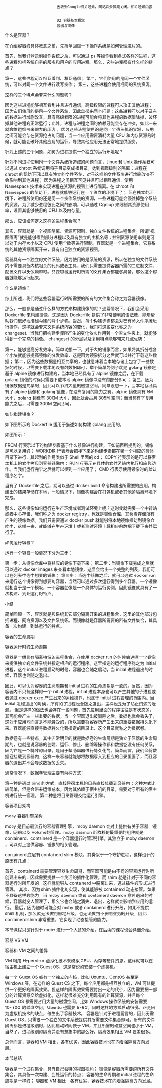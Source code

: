 
                            
                            因收到Google相关通知，网站将会择期关闭。相关通知内容
                            
                            
                            02 容器基本概念
                            容器与镜像

什么是容器？

在介绍容器的具体概念之前，先简单回顾一下操作系统是如何管理进程的。

首先，当我们登录到操作系统之后，可以通过 ps 等操作看到各式各样的进程，这些进程包括系统自带的服务和用户的应用进程。那么，这些进程都有什么样的特点？


第一，这些进程可以相互看到、相互通信；
第二，它们使用的是同一个文件系统，可以对同一个文件进行读写操作；
第三，这些进程会使用相同的系统资源。


这样的三个特点会带来什么问题呢？


因为这些进程能够相互看到并且进行通信，高级权限的进程可以攻击其他进程；
因为它们使用的是同一个文件系统，因此会带来两个问题：这些进程可以对于已有的数据进行增删改查，具有高级权限的进程可能会将其他进程的数据删除掉，破坏掉其他进程的正常运行；此外，进程与进程之间的依赖可能会存在冲突，如此一来就会给运维带来很大的压力；
因为这些进程使用的是同一个宿主机的资源，应用之间可能会存在资源抢占的问题，当一个应用需要消耗大量 CPU 和内存资源的时候，就可能会破坏其他应用的运行，导致其他应用无法正常地提供服务。


针对上述的三个问题，如何为进程提供一个独立的运行环境呢？


针对不同进程使用同一个文件系统所造成的问题而言，Linux 和 Unix 操作系统可以通过 chroot 系统调用将子目录变成根目录，达到视图级别的隔离；进程在 chroot 的帮助下可以具有独立的文件系统，对于这样的文件系统进行增删改查不会影响到其他进程；
因为进程之间相互可见并且可以相互通信，使用 Namespace 技术来实现进程在资源的视图上进行隔离。在 chroot 和 Namespace 的帮助下，进程就能够运行在一个独立的环境下了；
但在独立的环境下，进程所使用的还是同一个操作系统的资源，一些进程可能会侵蚀掉整个系统的资源。为了减少进程彼此之间的影响，可以通过 Cgroup 来限制其资源使用率，设置其能够使用的 CPU 以及内存量。


那么，应该如何定义这样的进程集合呢？

其实，容器就是一个视图隔离、资源可限制、独立文件系统的进程集合。所谓“视图隔离”就是能够看到部分进程以及具有独立的主机名等；控制资源使用率则是可以对于内存大小以及 CPU 使用个数等进行限制。容器就是一个进程集合，它将系统的其他资源隔离开来，具有自己独立的资源视图。

容器具有一个独立的文件系统，因为使用的是系统的资源，所以在独立的文件系统内不需要具备内核相关的代码或者工具，我们只需要提供容器所需的二进制文件、配置文件以及依赖即可。只要容器运行时所需的文件集合都能够具备，那么这个容器就能够运行起来。

什么是镜像？

综上所述，我们将这些容器运行时所需要的所有的文件集合称之为容器镜像。

那么，一般都是通过什么样的方式来构建镜像的呢？通常情况下，我们会采用 Dockerfile 来构建镜像，这是因为 Dockerfile 提供了非常便利的语法糖，能够帮助我们很好地描述构建的每个步骤。当然，每个构建步骤都会对已有的文件系统进行操作，这样就会带来文件系统内容的变化，我们将这些变化称之为 changeset。当我们把构建步骤所产生的变化依次作用到一个空文件夹上，就能够得到一个完整的镜像。   changeset 的分层以及复用特点能够带来几点优势：


第一，能够提高分发效率，简单试想一下，对于大的镜像而言，如果将其拆分成各个小块就能够提高镜像的分发效率，这是因为镜像拆分之后就可以并行下载这些数据；
第二，因为这些数据是相互共享的，也就意味着当本地存储上包含了一些数据的时候，只需要下载本地没有的数据即可，举个简单的例子就是 golang 镜像是基于 alpine 镜像进行构建的，当本地已经具有了 alpine 镜像之后，在下载 golang 镜像的时候只需要下载本地 alpine 镜像中没有的部分即可；
第三，因为镜像数据是共享的，因此可以节约大量的磁盘空间，简单设想一下，当本地存储具有了 alpine 镜像和 golang 镜像，在没有复用的能力之前，alpine 镜像具有 5M 大小，golang 镜像有 300M 大小，因此就会占用 305M 空间；而当具有了复用能力之后，只需要 300M 空间即可。


如何构建镜像？

如下图所示的 Dockerfile 适用于描述如何构建 golang 应用的。



如图所示：


FROM 行表示以下的构建步骤基于什么镜像进行构建，正如前面所提到的，镜像是可以复用的；
WORKDIR 行表示会把接下来的构建步骤都在哪一个相应的具体目录下进行，其起到的作用类似于 Shell 里面的 cd；
COPY 行表示的是可以将宿主机上的文件拷贝到容器镜像内；
RUN 行表示在具体的文件系统内执行相应的动作。当我们运行完毕之后就可以得到一个应用了；
CMD 行表示使用镜像时的默认程序名字。


当有了 Dockerfile 之后，就可以通过 docker build 命令构建出所需要的应用。构建出的结果存储在本地，一般情况下，镜像构建会在打包机或者其他的隔离环境下完成。

那么，这些镜像如何运行在生产环境或者测试环境上呢？这时候就需要一个中转站或者中心存储，我们称之为 docker registry，也就是镜像仓库，其负责存储所有产生的镜像数据。我们只需要通过 docker push 就能够将本地镜像推动到镜像仓库中，这样一来，就能够在生产环境上或者测试环境上将相应的数据下载下来并运行了。

如何运行容器？

运行一个容器一般情况下分为三步：


第一步：从镜像仓库中将相应的镜像下载下来；
第二步：当镜像下载完成之后就可以通过 docker images 来查看本地镜像，这里会给出一个完整的列表，我们可以在列表中选中想要的镜像；
第三步：当选中镜像之后，就可以通过 docker run 来运行这个镜像得到想要的容器，当然可以通过多次运行得到多个容器。一个镜像就相当于是一个模板，一个容器就像是一个具体的运行实例，因此镜像就具有了一次构建、到处运行的特点。


小结

简单回顾一下，容器就是和系统其它部分隔离开来的进程集合，这里的其他部分包括进程、网络资源以及文件系统等。而镜像就是容器所需要的所有文件集合，其具备一次构建、到处运行的特点。

容器的生命周期

容器运行时的生命周期

容器是一组具有隔离特性的进程集合，在使用 docker run 的时候会选择一个镜像来提供独立的文件系统并指定相应的运行程序。这里指定的运行程序称之为 initial 进程，这个 initial 进程启动的时候，容器也会随之启动，当 initial 进程退出的时候，容器也会随之退出。

因此，可以认为容器的生命周期和 initial 进程的生命周期是一致的。当然，因为容器内不只有这样的一个 initial 进程，initial 进程本身也可以产生其他的子进程或者通过 docker exec 产生出来的运维操作，也属于 initial 进程管理的范围内。当 initial 进程退出的时候，所有的子进程也会随之退出，这样也是为了防止资源的泄漏。   但是这样的做法也会存在一些问题，首先应用里面的程序往往是有状态的，其可能会产生一些重要的数据，当一个容器退出被删除之后，数据也就会丢失了，这对于应用方而言是不能接受的，所以需要将容器所产生出来的重要数据持久化下来。容器能够直接将数据持久化到指定的目录上，这个目录就称之为数据卷。

数据卷有一些特点，其中非常明显的就是数据卷的生命周期是独立于容器的生命周期的，也就是说容器的创建、运行、停止、删除等操作都和数据卷没有任何关系，因为它是一个特殊的目录，是用于帮助容器进行持久化的。简单而言，我们会将数据卷挂载到容器内，这样一来容器就能够将数据写入到相应的目录里面了，而且容器的退出并不会导致数据的丢失。

通常情况下，数据卷管理主要有两种方式：


第一种是通过 bind 的方式，直接将宿主机的目录直接挂载到容器内；这种方式比较简单，但是会带来运维成本，因为其依赖于宿主机的目录，需要对于所有的宿主机进行统一管理。
第二种是将目录管理交给运行引擎。


容器项目架构

moby 容器引擎架构

moby 是目前最流行的容器管理引擎，moby daemon 会对上提供有关于容器、镜像、网络以及 Volume的管理。moby daemon 所依赖的最重要的组件就是 containerd，containerd 是一个容器运行时管理引擎，其独立于 moby daemon ，可以对上提供容器、镜像的相关管理。

containerd 底层有 containerd shim 模块，其类似于一个守护进程，这样设计的原因有几点：


首先，containerd 需要管理容器生命周期，而容器可能是由不同的容器运行时所创建出来的，因此需要提供一个灵活的插件化管理。而 shim 就是针对于不同的容器运行时所开发的，这样就能够从 containerd 中脱离出来，通过插件的形式进行管理。
其次，因为 shim 插件化的实现，使其能够被 containerd 动态接管。如果不具备这样的能力，当 moby daemon 或者 containerd daemon 意外退出的时候，容器就没人管理了，那么它也会随之消失、退出，这样就会影响到应用的运行。
最后，因为随时可能会对 moby 或者 containerd 进行升级，如果不提供 shim 机制，那么就无法做到原地升级，也无法做到不影响业务的升级，因此 containerd shim 非常重要，它实现了动态接管的能力。


本节课程只是针对于 moby 进行一个大致的介绍，在后续的课程也会详细介绍。

容器 VS VM

容器和 VM 之间的差异

VM 利用 Hypervisor 虚拟化技术来模拟 CPU、内存等硬件资源，这样就可以在宿主机上建立一个 Guest OS，这是常说的安装一个虚拟机。

每一个 Guest OS 都有一个独立的内核，比如 Ubuntu、CentOS 甚至是 Windows 等，在这样的 Guest OS 之下，每个应用都是相互独立的，VM 可以提供一个更好的隔离效果。但这样的隔离效果需要付出一定的代价，因为需要把一部分的计算资源交给虚拟化，这样就很难充分利用现有的计算资源，并且每个 Guest OS 都需要占用大量的磁盘空间，比如 Windows 操作系统的安装需要 10~30G 的磁盘空间，Ubuntu 也需要 5~6G，同时这样的方式启动很慢。正是因为虚拟机技术的缺点，催生出了容器技术。   容器是针对于进程而言的，因此无需 Guest OS，只需要一个独立的文件系统提供其所需要文件集合即可。所有的文件隔离都是进程级别的，因此启动时间快于 VM，并且所需的磁盘空间也小于 VM。当然了，进程级别的隔离并没有想象中的那么好，隔离效果相比 VM 要差很多。

总体而言，容器和 VM 相比，各有优劣，因此容器技术也在向着强隔离方向发展。

本节总结


容器是一个进程集合，具有自己独特的视图视角；
镜像是容器所需要的所有文件集合，其具备一次构建、到处运行的特点；
容器的生命周期和 initial 进程的生命周期是一样的；
容器和 VM 相比，各有优劣，容器技术在向着强隔离方向发展。


                        
                        
                            